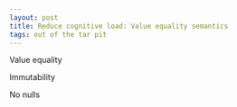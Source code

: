 ```yaml
---
layout: post
title: Reduce cognitive load: Value equality semantics
tags: out of the tar pit
---
```



Value equality

Immutability

No nulls
